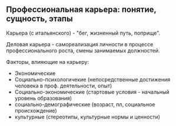 ## Профессиональная карьера: понятие, сущность, этапы

Карьера (с итальянского) - "бег, жизненный путь, поприще".

Деловая карьера - самореализация личности в процессе профессионального роста, смены занимаемых должностей. 

Факторы, влияющие на карьеру:

- Экономические 
- Социально-психологичекие (непосредственные достижения человека в проф. деятельности, опыт)
- Социально-экономические (стартовые условия - начальный уровень образования)
- социально-демографические (возраст, пл, социальное происхождение)
- культурные (стереотипы, культурные нормы и ценности)


